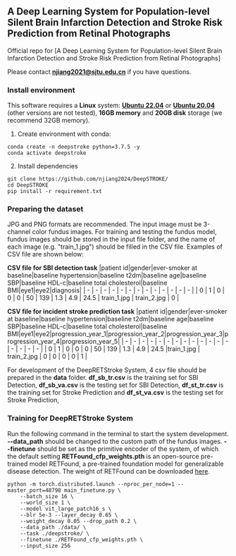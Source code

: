 ## A Deep Learning System for Population-level Silent Brain Infarction Detection and Stroke Risk Prediction from Retinal Photographs


Official repo for [A Deep Learning System for Population-level Silent Brain Infarction Detection and Stroke Risk Prediction from Retinal Photographs]

Please contact **njiang2021@sjtu.edu.cn** if you have questions.


### Install environment


This software requires a **Linux** system: [**Ubuntu 22.04**](https://ubuntu.com/download/desktop) or  [**Ubuntu 20.04**](https://ubuntu.com/download/desktop) (other versions are not tested), **16GB memory** and **20GB disk** storage (we recommend 32GB memory). 

1. Create environment with conda:

```
conda create -n deepstroke python=3.7.5 -y
conda activate deepstroke
```

2. Install dependencies

```
git clone https://github.com/njiang2024/DeepSTROKE/
cd DeepSTROKE
pip install -r requirement.txt
```


### Preparing the dataset


JPG and PNG formats are recommended. The input image must be 3-channel color fundus images. For training and testing the fundus model, fundus images should be stored in the input file folder, and the name of each image (e.g. "train_1.jpg") should be filled in the CSV file. Examples of CSV file are shown below:


**CSV file for SBI detection task**
|patient id|gender|ever-smoker at baseline|baseline hypertension|baseline t2dm|baseline age|baseline SBP|baseline HDL-c|baseline total cholesterol|baseline BMI|eye1|eye2|diagnosis|
| - | - | - | - | - | - | - | - | - | - | - | - | - |
| 0  | 1 | 0 | 0 | 0 | 50 | 139 | 1.3 | 4.9 | 24.5 | train_1.jpg | train_2.jpg | 0 |


**CSV file for incident stroke prediction task**
|patient id|gender|ever-smoker at baseline|baseline hypertension|baseline t2dm|baseline age|baseline SBP|baseline HDL-c|baseline total cholesterol|baseline BMI|eye1|eye2|progression_year_1|progression_year_2|progression_year_3|progression_year_4|progression_year_5|
| - | - | - | - | - | - | - | - | - | - | - | - | - | - | - | - | - |
| 0  | 1 | 0 | 0 | 0 | 50 | 139 | 1.3 | 4.9 | 24.5 |train_1.jpg | train_2.jpg | 0 | 0 | 0 | 0 | 1 |

For development of the DeepRETStroke System, 4 csv file should be prepared in the **data** folder. **df_sb_tr.csv** is the training set for SBI Detection, **df_sb_va.csv** is the testing set for SBI Detection, **df_st_tr.csv** is the training set for Stroke Prediction and 
**df_st_va.csv** is the testing set for Stroke Prediction,

### Training for DeepRETStroke System

Run the following command in the terminal to start the system development. **--data_path** should be changed to the custom path of the fundus images. **--finetune** should be set as the primitive encoder of the system, of which the default setting **RETFound_cfp_weights.pth** is an open-source pre-trained model RETFound, a pre-trained foundation model for generalizable disease detection. The weight of RETFound can be downloaded [here](https://github.com/rmaphoh/RETFound_MAE).

```
python -m torch.distributed.launch --nproc_per_node=1 --master_port=48798 main_finetune.py \
    --batch_size 16 \
    --world_size 1 \
    --model vit_large_patch16_s \
    --blr 5e-3 --layer_decay 0.65 \
    --weight_decay 0.05 --drop_path 0.2 \
    --data_path ./data/ \
    --task ./deepstroke/ \
    --finetune ./RETFound_cfp_weights.pth \
    --input_size 256
